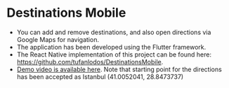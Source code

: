 # Destinations Mobile

* You can add and remove destinations, and also open directions via Google Maps for navigation.
* The application has been developed using the Flutter framework.
* The React Native implementation of this project can be found here: https://github.com/tufanlodos/DestinationsMobile.
* [Demo video is available here](https://drive.google.com/file/d/1eEJpOTs0uRdkqN2z5SN4ybLrHxeod91E/view?usp=share_link). Note that starting point for the directions has been accepted as Istanbul (41.0052041, 28.8473737)

